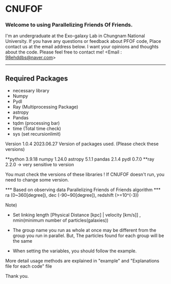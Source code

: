 # CNUFOF
### Welcome to using Parallelizing Friends Of Friends. 

I'm an undergraduate at the Exo-galaxy Lab in Chungnam National University. 
If you have any questions or feedback about PFOF code, Place contact us at the email address below.
I want your opinions and thoughts about the code. Please feel free to contact me! 
<Email : 98ehddbs@naver.com>

-------------------------------------------------------------------------------------------------
## Required Packages 
                           
* necessary library 
* Numpy
* Pydl                            
* Ray (Multiprocessing Package)
* astropy
* Pandas 
* tqdm (processing bar)
* time (Total time check)
* sys (set recursionlimit) 

Version 1.0.4 2023.06.27
Version of packages used. (Please check these versions)

**python  3.9.18
numpy   1.24.0
astropy 5.1.1
pandas  2.1.4
pydl    0.7.0 
**ray     2.2.0 -> very sensitive to version

You must check the versions of these libraries ! If CNUFOF doesn't run, you need to change some version.

*** Based on observing data Parallelizing Friends of Friends algorithm *** 
ra (0~360[degree]), dec (-90~90[degree]), redshift (>=10^(-3))


Note) 
- Set linking length [Physical Distance [kpc] | velocity [km/s]] , nmin(minimum number of particles(galaxies)) 

- The group name you run as whole at once may be different from the group you run in parallel. But, The particles found for each group will be the same 

- When setting the variables, you should follow the example.

More detail usage methods are explained in "example" and "Explanations file for each code"  file 

Thank you. 
